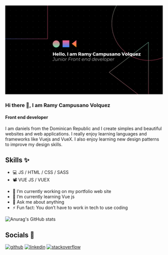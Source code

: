![Front end developer](https://github.com/Daniels-not/Daniels-not/blob/main/Untitled%20design.png)

### Hi there 👋, I am Ramy Campusano Volquez
#### Front end developer

I am daniels from the Dominican Republic and I create simples and beautiful websites and web applications. I really enjoy learning languages and frameworks like Vuejs and VueX. I also enjoy learning new design patterns to improve my design skills.

## Skills ✨

* 💻 JS / HTML / CSS / SASS
* 📽️ VUE JS / VUEX

- 🔭 I’m currently working on my portfolio web site  
- 🌱 I’m currently learning Vue js 
- 💬 Ask me about anything 
- ⚡ Fun fact: You don’t have to work in tech to use coding 

![Anurag's GitHub stats](https://github-readme-stats.vercel.app/api?username=Daniels-not&show_icons=true&theme=dark)


## Socials 📱
[<img src='https://cdn.jsdelivr.net/npm/simple-icons@3.0.1/icons/github.svg' alt='github' height='40'>](https://github.com/https://github.com/Daniels-not)  [<img src='https://cdn.jsdelivr.net/npm/simple-icons@3.0.1/icons/linkedin.svg' alt='linkedin' height='40'>](https://www.linkedin.com/in/https://www.linkedin.com/in/ramy-daniel-campusano-volquez-a110ba14a/)  [<img src='https://cdn.jsdelivr.net/npm/simple-icons@3.0.1/icons/stackoverflow.svg' alt='stackoverflow' height='40'>](https://stackoverflow.com/users/https://stackoverflow.com/users/14321654/daniels)  


